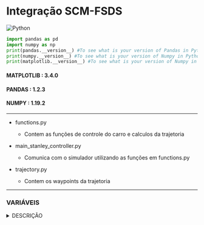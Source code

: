 # Integração SCM-FSDS

<img alt="Python" src="https://img.shields.io/badge/python%20-%2314354C.svg?&style=for-the-badge&logo=python&logoColor=white"/>

<p>

```python
import pandas as pd
import numpy as np
print(pandas.__version__) #To see what is your version of Pandas in Python
print(numpy.__version__) #To see what is your version of Numpy in Python
print(matplotlib.__version__) #To see what is your version of Numpy in Python
```
#### MATPLOTLIB : 3.4.0
#### PANDAS : 1.2.3
#### NUMPY : 1.19.2
</p>
</details>

<hr>

+ functions.py
  - Contem as funções de controle do carro e calculos da trajetoria

+ main_stanley_controller.py
  - Comunica com o simulador utilizando as funções em functions.py

+ trajectory.py
  - Contem os waypoints da trajetoria

<hr>

### VARIÁVEIS

<details><summary>DESCRIÇÃO</summary>
  
<p>
```python
:param control_gain:                (float) time constant [1/s]
:param softening_gain:              (float) softening gain [m/s]
:param yaw_rate_gain:               (float) yaw rate gain [rad]
:param steering_damp_gain:          (float) steering damp gain
:param max_steer:                   (float) vehicle's steering limits [rad]
:param wheelbase:                   (float) vehicle's wheelbase [m]
:param px:                          (numpy.ndarray) list of x-coordinates along the path
:param py:                          (numpy.ndarray) list of y-coordinates along the path
:param pyaw:                        (numpy.ndarray) list of discrete yaw values along the path
:param dt:                          (float) discrete time period [s]
:param x:                           (float) vehicle's x-coordinate [m]
:param y:                           (float) vehicle's y-coordinate [m]
:param yaw:                         (float) vehicle's heading [rad]
:param target_velocity:             (float) vehicle's velocity [m/s]
:param steering_angle:              (float) vehicle's steering angle [rad]

:return limited_steering_angle:     (float) steering angle after imposing steering limits [rad]
:return target_index:               (int) closest path index
:return crosstrack_error:           (float) distance from closest path index [m]
```
</p>
</details>

<hr>
